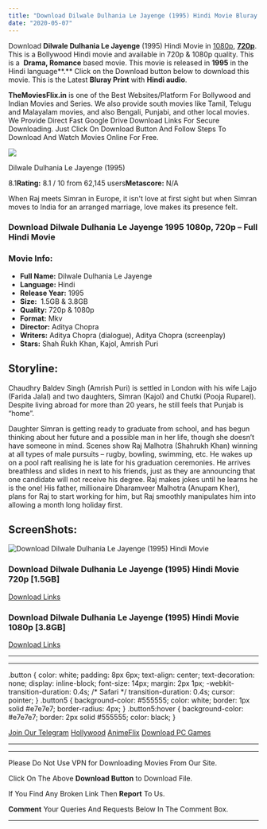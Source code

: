 ```yaml
---
title: "Download Dilwale Dulhania Le Jayenge (1995) Hindi Movie Bluray || 720p [1.5GB] || 1080p [3.8GB]"
date: "2020-05-07"
---
```


Download **Dilwale Dulhania Le Jayenge** (1995) Hindi Movie in [1080p](https://1moviesflix.com/1080p-movies/), [**720p**](https://1moviesflix.com/720p-movies/). This is a Bollywood Hindi movie and available in 720p & 1080p quality. This is a  **Drama, Romance** based movie. This movie is released in **1995** in the Hindi language**.** Click on the Download button below to download this movie. This is the Latest **Bluray Print** with **Hindi audio**.

**TheMoviesFlix.in** is one of the Best Websites/Platform For Bollywood and Indian Movies and Series. We also provide south movies like Tamil, Telugu and Malayalam movies, and also Bengali, Punjabi, and other local movies. We Provide Direct Fast Google Drive Download Links For Secure Downloading. Just Click On Download Button And Follow Steps To Download And Watch Movies Online For Free.

[![](https://m.media-amazon.com/images/M/MV5BMDQ2ZmE2NTMtZDE3NC00YzFjLWJhNmEtMDEzMTI5ZjU2ZGM0XkEyXkFqcGdeQXVyNTkzNDQ4ODc@._V1_SX300.jpg)](https://www.imdb.com/title/tt0112870/ "Dilwale Dulhania Le Jayenge")

Dilwale Dulhania Le Jayenge (1995)

8.1**Rating:** 8.1 / 10 from 62,145 users**Metascore:** N/A

When Raj meets Simran in Europe, it isn't love at first sight but when Simran moves to India for an arranged marriage, love makes its presence felt.

### Download Dilwale Dulhania Le Jayenge 1995 1080p, 720p – Full Hindi Movie

### Movie Info:

- **Full Name:** Dilwale Dulhania Le Jayenge
- **Language:** Hindi
- **Release Year:** 1995
- **Size:**  1.5GB & 3.8GB
- **Quality:** 720p & 1080p
- **Format:** Mkv
- **Director:** Aditya Chopra
- **Writers:** Aditya Chopra (dialogue), Aditya Chopra (screenplay)
- **Stars:** Shah Rukh Khan, Kajol, Amrish Puri

## Storyline:

Chaudhry Baldev Singh (Amrish Puri) is settled in London with his wife Lajjo (Farida Jalal) and two daughters, Simran (Kajol) and Chutki (Pooja Ruparel). Despite living abroad for more than 20 years, he still feels that Punjab is “home”.

Daughter Simran is getting ready to graduate from school, and has begun thinking about her future and a possible man in her life, though she doesn’t have someone in mind. Scenes show Raj Malhotra (Shahrukh Khan) winning at all types of male pursuits – rugby, bowling, swimming, etc. He wakes up on a pool raft realising he is late for his graduation ceremonies. He arrives breathless and slides in next to his friends, just as they are announcing that one candidate will not receive his degree. Raj makes jokes until he learns he is the one! His father, millionaire Dharamveer Malhotra (Anupam Kher), plans for Raj to start working for him, but Raj smoothly manipulates him into allowing a month long holiday first.

## ScreenShots:

![Download Dilwale Dulhania Le Jayenge (1995) Hindi Movie ](https://i.imgur.com/B5jioQ5.jpg)

### Download Dilwale Dulhania Le Jayenge (1995) Hindi Movie 720p \[1.5GB\]

[Download Links](https://1moviesflix.com?a270777880=cWVZQjkrSVRraWN4UXNKak52NFpoa2Vid0xPbDFBRk01Q0dTQnNLSzd2MVd1bWFmK2tDTnRPdHFydGV3U0RDY0pQM3N4cHpOTHM5T1A0RXVWUk51L3VRQjdaenltTlM4dFphS0d6TDh3Z2M9)

### Download Dilwale Dulhania Le Jayenge (1995) Hindi Movie 1080p \[3.8GB\] 

[Download Links](https://1moviesflix.com?a270777880=cWVZQjkrSVRraWN4UXNKak52NFpoa2Vid0xPbDFBRk01Q0dTQnNLSzd2MVd1bWFmK2tDTnRPdHFydGV3U0RDYzJMUVE1L2R6S2hORjRpSVd3ZHRscklsZVRZSnMxM1plS0hoSmJwZDBXclE9)

* * *

* * *

.button { color: white; padding: 8px 6px; text-align: center; text-decoration: none; display: inline-block; font-size: 14px; margin: 2px 1px; -webkit-transition-duration: 0.4s; /\* Safari \*/ transition-duration: 0.4s; cursor: pointer; } .button5 { background-color: #555555; color: white; border: 1px solid #e7e7e7; border-radius: 4px; } .button5:hover { background-color: #e7e7e7; border: 2px solid #555555; color: black; }

[Join Our Telegram](http://gdrivepro.xyz/join.php) [Hollywood](https://moviesverse.com/) [AnimeFlix](https://animeflix.in/) [Download PC Games](https://gamesflix.net/)  

* * *

* * *

  

Please Do Not Use VPN for Downloading Movies From Our Site.

Click On The Above **Download Button** to Download File.

If You Find Any Broken Link Then **Report** To Us.

**Comment** Your Queries And Requests Below In The Comment Box.

* * *

